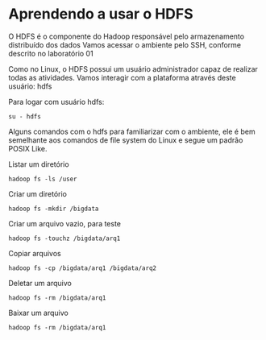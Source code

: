 # Aprendendo a usar o HDFS

O HDFS é o componente do Hadoop responsável pelo armazenamento distribuído dos dados
Vamos acessar o ambiente pelo SSH, conforme descrito no laboratório 01

Como no Linux, o HDFS possui um usuário administrador capaz de realizar todas as atividades. Vamos interagir com a plataforma através deste usuário: hdfs

Para logar com usuário hdfs:

```shell
su - hdfs
```

Alguns comandos com o hdfs para familiarizar com o ambiente, ele é bem semelhante aos comandos de file system do Linux e segue um padrão POSIX Like.

Listar um diretório
```shell
hadoop fs -ls /user
```

Criar um diretório
```shell
hadoop fs -mkdir /bigdata
```

Criar um arquivo vazio, para teste
```shell
hadoop fs -touchz /bigdata/arq1
```

Copiar arquivos 
```shell
hadoop fs -cp /bigdata/arq1 /bigdata/arq2
```

Deletar um arquivo
```shell
hadoop fs -rm /bigdata/arq1
```

Baixar um arquivo
```shell
hadoop fs -rm /bigdata/arq1
```
